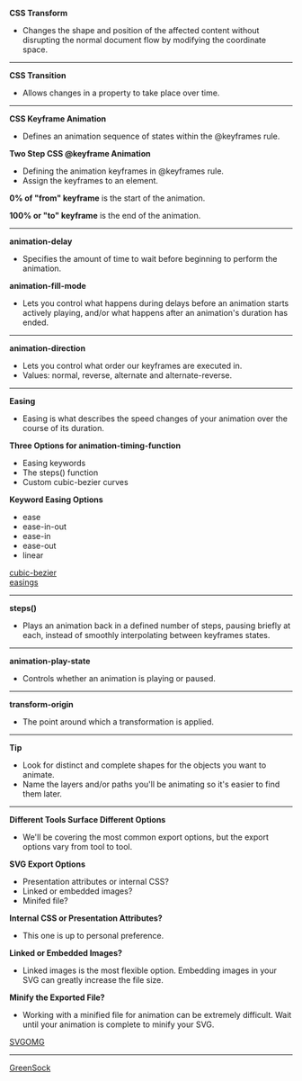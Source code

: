 **CSS Transform**
- Changes the shape and position of the affected content without disrupting the normal document flow by modifying the coordinate space.

---

**CSS Transition**
- Allows changes in a property to take place over time.

---

**CSS Keyframe Animation**
- Defines an animation sequence of states within the @keyframes rule.

**Two Step CSS @keyframe Animation**
- Defining the animation keyframes in @keyframes rule.
- Assign the keyframes to an element.

**0% of "from" keyframe** is the start of the animation.

**100% or "to" keyframe** is the end of the animation.

---

**animation-delay**
- Specifies the amount of time to wait before beginning to perform the animation.

**animation-fill-mode**
- Lets you control what happens during delays before an animation starts actively playing, and/or what happens after an animation's duration has ended.

---

**animation-direction**
- Lets you control what order our keyframes are executed in.
- Values: normal, reverse, alternate and alternate-reverse.

---

**Easing**
- Easing is what describes the speed changes of your animation over the course of its duration.

**Three Options for animation-timing-function**
- Easing keywords
- The steps() function
- Custom cubic-bezier curves

**Keyword Easing Options**
- ease
- ease-in-out
- ease-in
- ease-out
- linear

[cubic-bezier](https://cubic-bezier.com/#.17,.67,.83,.67) <br />
[easings](https://easings.net/)

---

**steps()**
- Plays an animation back in a defined number of steps, pausing briefly at each, instead of smoothly interpolating between keyframes states.

---

**animation-play-state**
- Controls whether an animation is playing or paused.

---

**transform-origin**
- The point around which a transformation is applied.

---

**Tip**
- Look for distinct and complete shapes for the objects you want to animate.
- Name the layers and/or paths you'll be animating so it's easier to find them later.

---

**Different Tools Surface Different Options**
- We'll be covering the most common export options, but the export options vary from tool to tool.

**SVG Export Options**
- Presentation attributes or internal CSS?
- Linked or embedded images?
- Minifed file?

**Internal CSS or Presentation Attributes?**
- This one is up to personal preference.

**Linked or Embedded Images?**
- Linked images is the most flexible option. Embedding images in your SVG can greatly increase the file size.

**Minify the Exported File?**
- Working with a minified file for animation can be extremely difficult. Wait until your animation is complete to minify your SVG.

[SVGOMG](https://jakearchibald.github.io/svgomg/)

---

[GreenSock](https://greensock.com/)